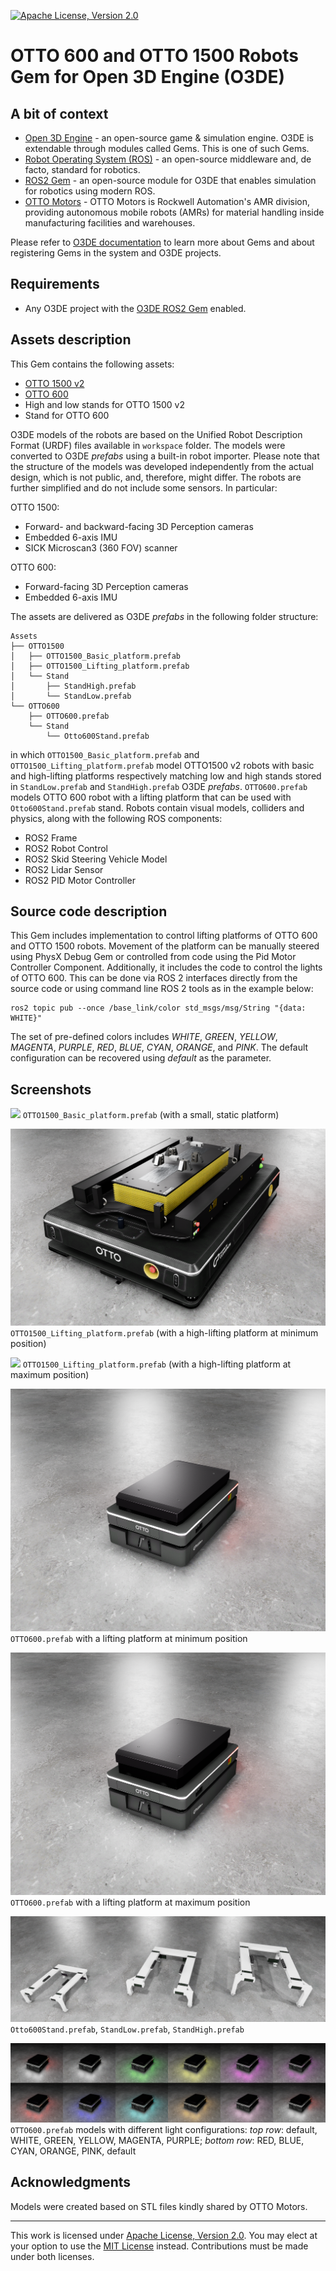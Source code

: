 [![Apache License, Version 2.0][apache_shield]][apache]

# OTTO 600 and OTTO 1500 Robots Gem for Open 3D Engine (O3DE)

## A bit of context

* [Open 3D Engine](https:://o3de.org) - an open-source game & simulation engine. O3DE is extendable through modules called Gems. This is one of such Gems.
* [Robot Operating System (ROS)](https://docs.ros.org/en/rolling/index.html) - an open-source middleware and, de facto, standard for robotics.
* [ROS2 Gem](https://github.com/o3de/o3de-extras/tree/development/Gems/ROS2) - an open-source module for O3DE that enables simulation for robotics using modern ROS.
* [OTTO Motors](https://ottomotors.com/) - OTTO Motors is Rockwell Automation's AMR division, providing autonomous mobile robots (AMRs) for material handling inside manufacturing facilities and warehouses.

Please refer to [O3DE documentation](https://docs.o3de.org/docs/user-guide/gems/) to learn more about Gems and about registering Gems in the system and O3DE projects.

## Requirements
- Any O3DE project with the [O3DE ROS2 Gem](https://github.com/o3de/o3de-extras/tree/development/Gems/ROS2) enabled.

## Assets description
This Gem contains the following assets:
- [OTTO 1500 v2](https://ottomotors.com/1500)
- [OTTO 600](https://ottomotors.com/600)
- High and low stands for OTTO 1500 v2
- Stand for OTTO 600

O3DE models of the robots are based on the Unified Robot Description Format (URDF) files available in `workspace` folder. The models were converted to O3DE _prefabs_ using a built-in robot importer.
Please note that the structure of the models was developed independently from the actual design, which is not public, and, therefore, might differ. The robots are further simplified and do not include some sensors. In particular:

OTTO 1500:
- Forward- and backward-facing 3D Perception cameras
- Embedded 6-axis IMU
- SICK Microscan3 (360 FOV) scanner

OTTO 600:
- Forward-facing 3D Perception cameras
- Embedded 6-axis IMU

The assets are delivered as O3DE _prefabs_ in the following folder structure:
```
Assets
├── OTTO1500
│   ├── OTTO1500_Basic_platform.prefab
│   ├── OTTO1500_Lifting_platform.prefab
│   └── Stand
│       ├── StandHigh.prefab
│       └── StandLow.prefab
└── OTTO600
    ├── OTTO600.prefab
    └── Stand
        └── Otto600Stand.prefab
```

in which `OTTO1500_Basic_platform.prefab` and `OTTO1500_Lifting_platform.prefab` model OTTO1500 v2 robots with basic and high-lifting platforms respectively matching low and high stands stored in `StandLow.prefab` and `StandHigh.prefab` O3DE _prefabs_. `OTTO600.prefab` models OTTO 600 robot with a lifting platform that can be used with `Otto600Stand.prefab` stand. Robots contain visual models, colliders and physics, along with the following ROS components:
- ROS2 Frame
- ROS2 Robot Control
- ROS2 Skid Steering Vehicle Model
- ROS2 Lidar Sensor
- ROS2 PID Motor Controller

## Source code description

This Gem includes implementation to control lifting platforms of OTTO 600 and OTTO 1500 robots. Movement of the platform can be manually steered using PhysX Debug Gem or controlled from code using the Pid Motor Controller Component. Additionally, it includes the code to control the lights of OTTO 600. This can be done via ROS 2 interfaces directly from the source code or using command line ROS 2 tools as in the example below:

```
ros2 topic pub --once /base_link/color std_msgs/msg/String "{data: WHITE}"
```
The set of pre-defined colors includes _WHITE_,  _GREEN_,  _YELLOW_, _MAGENTA_,  _PURPLE_,  _RED_,  _BLUE_,  _CYAN_,  _ORANGE_, and _PINK_. The default configuration can be recovered using _default_ as the parameter.

## Screenshots

![](docs/images/OTTO1500_Basic_platform_front.png)
`OTTO1500_Basic_platform.prefab` (with a small, static platform)

![](docs/images/OTTO1500_Lifting_platform_front.png)
`OTTO1500_Lifting_platform.prefab` (with a high-lifting platform at minimum position)

![](docs/images/OTTO1500_Lifting_platform_lift.png)
`OTTO1500_Lifting_platform.prefab` (with a high-lifting platform at maximum position)

![](docs/images/OTTO600_front.png)
`OTTO600.prefab` with a lifting platform at minimum position

![](docs/images/OTTO600_front_lift.png)
`OTTO600.prefab` with a lifting platform at maximum position

![](docs/images/Stands.png)
`Otto600Stand.prefab`, `StandLow.prefab`, `StandHigh.prefab`

![](docs/images/OTTO600_lights.png)
`OTTO600.prefab` models with different light configurations: _top row_: default, WHITE, GREEN, YELLOW, MAGENTA, PURPLE; _bottom row_: RED, BLUE, CYAN, ORANGE, PINK, default

## Acknowledgments

Models were created based on STL files kindly shared by OTTO Motors.

---

This work is licensed under [Apache License, Version 2.0][apache]. You may elect at your option to use the [MIT License][mit] instead. Contributions must be made under both licenses.

[apache]: https://opensource.org/licenses/Apache-2.0
[mit]: https://opensource.org/licenses/MIT
[apache_shield]: https://img.shields.io/badge/License-Apache_2.0-blue.svg
